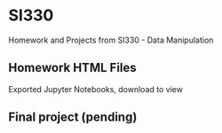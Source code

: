 # SI330
Homework and Projects from SI330 - Data Manipulation

## Homework HTML Files
Exported Jupyter Notebooks, download to view

## Final project (pending)
